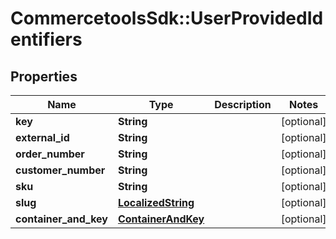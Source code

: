 # CommercetoolsSdk::UserProvidedIdentifiers

## Properties
Name | Type | Description | Notes
------------ | ------------- | ------------- | -------------
**key** | **String** |  | [optional] 
**external_id** | **String** |  | [optional] 
**order_number** | **String** |  | [optional] 
**customer_number** | **String** |  | [optional] 
**sku** | **String** |  | [optional] 
**slug** | [**LocalizedString**](LocalizedString.md) |  | [optional] 
**container_and_key** | [**ContainerAndKey**](ContainerAndKey.md) |  | [optional] 

